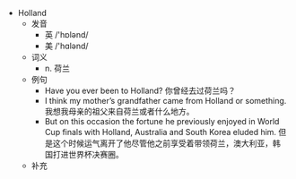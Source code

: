 - Holland
  - 发音
    - 英 /'hɒlənd/
    - 美 /'hɑlənd/
  - 词义
    - n. 荷兰
  - 例句
    - Have you ever been to Holland? 你曾经去过荷兰吗？
    - I think my mother’s grandfather came from Holland or something. 我想我母亲的祖父来自荷兰或者什么地方。
    - But on this occasion the fortune he previously enjoyed in World Cup finals with Holland, Australia and South Korea eluded him. 但是这个时候运气离开了他尽管他之前享受着带领荷兰，澳大利亚，韩国打进世界杯决赛圈。
  - 补充